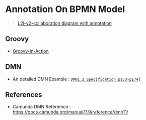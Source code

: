# Annotation On BPMN Model
> [L2l-v2-collaboration diagram with annotation](https://www.processon.com/diagraming/5b48555fe4b00b08ad1b0f6f)

## Groovy
- [Groovy-In-Action](https://www.dropbox.com/s/poku94joag3p8o4/Groovy-in-Action.pdf?dl=0)

## DMN
-  An detailed DMN Example : [`DMN1.2 Specification p153-p174]`](https://www.dropbox.com/s/rnr15xh47de9et3/DMN-Specification-1.2.pdf?dl=0)

## References
- Camunda DMN Referemce : <https://docs.camunda.org/manual/7.9/reference/dmn11/>

